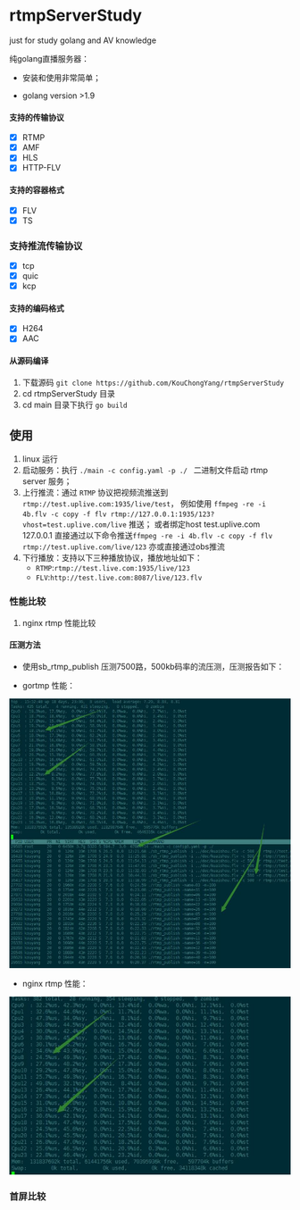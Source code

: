 # rtmpServerStudy
just for study golang and AV knowledge

纯golang直播服务器：
- 安装和使用非常简单；

- golang version >1.9

#### 支持的传输协议
- [x] RTMP
- [x] AMF
- [x] HLS
- [x] HTTP-FLV

#### 支持的容器格式
- [x] FLV
- [x] TS

### 支持推流传输协议
- [x] tcp
- [x] quic
- [x] kcp

#### 支持的编码格式
- [x] H264
- [x] AAC

#### 从源码编译
1. 下载源码 `git clone https://github.com/KouChongYang/rtmpServerStudy`
2. cd rtmpServerStudy 目录
2. cd main 目录下执行 `go build`

## 使用
1. linux 运行
2. 启动服务：执行 `./main -c config.yaml -p ./ ` 二进制文件启动 rtmp server 服务；
3. 上行推流：通过 `RTMP` 协议把视频流推送到 `rtmp://test.uplive.com:1935/live/test`，
例如使用 `ffmpeg -re -i 4b.flv -c copy -f flv rtmp://127.0.0.1:1935/123?vhost=test.uplive.com/live` 推送；
或者绑定host test.uplive.com 127.0.0.1 直接通过以下命令推送`ffmpeg -re -i 4b.flv -c copy -f flv rtmp://test.uplive.com/live/123`
亦或直接通过obs推流
4. 下行播放：支持以下三种播放协议，播放地址如下：
    - `RTMP`:`rtmp://test.live.com:1935/live/123`
    - `FLV`:`http://test.live.com:8087/live/123.flv`

### 性能比较
1. nginx rtmp 性能比较
#### 压测方法

* 使用sb_rtmp_publish 压测7500路，500kb码率的流压测，压测报告如下：

- gortmp 性能：

![](pic/gortmp.jpg)

- nginx rtmp 性能：

![](pic/nginx-rtmp.jpg)

### 首屏比较